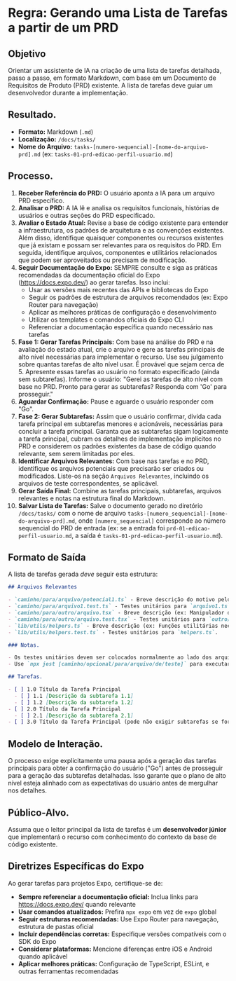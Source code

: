 # Regra: Gerando uma Lista de Tarefas a partir de um PRD

## Objetivo

Orientar um assistente de IA na criação de uma lista de tarefas detalhada, passo a passo, em formato Markdown, com base em um Documento de Requisitos de Produto (PRD) existente. A lista de tarefas deve guiar um desenvolvedor durante a implementação.

## Resultado.

- **Formato:** Markdown (`.md`)
- **Localização:** `/docs/tasks/`
- **Nome do Arquivo:** `tasks-[numero-sequencial]-[nome-do-arquivo-prd].md` (ex: `tasks-01-prd-edicao-perfil-usuario.md`)

## Processo.

1.  **Receber Referência do PRD:** O usuário aponta a IA para um arquivo PRD específico.
2.  **Analisar o PRD:** A IA lê e analisa os requisitos funcionais, histórias de usuários e outras seções do PRD especificado.
3.  **Avaliar o Estado Atual:** Revise a base de código existente para entender a infraestrutura, os padrões de arquitetura e as convenções existentes. Além disso, identifique quaisquer componentes ou recursos existentes que já existam e possam ser relevantes para os requisitos do PRD. Em seguida, identifique arquivos, componentes e utilitários relacionados que podem ser aproveitados ou precisam de modificação.
4.  **Seguir Documentação do Expo:** SEMPRE consulte e siga as práticas recomendadas da documentação oficial do Expo (https://docs.expo.dev/) ao gerar tarefas. Isso inclui:
    - Usar as versões mais recentes das APIs e bibliotecas do Expo
    - Seguir os padrões de estrutura de arquivos recomendados (ex: Expo Router para navegação)
    - Aplicar as melhores práticas de configuração e desenvolvimento
    - Utilizar os templates e comandos oficiais do Expo CLI
    - Referenciar a documentação específica quando necessário nas tarefas
5.  **Fase 1: Gerar Tarefas Principais:** Com base na análise do PRD e na avaliação do estado atual, crie o arquivo e gere as tarefas principais de alto nível necessárias para implementar o recurso. Use seu julgamento sobre quantas tarefas de alto nível usar. É provável que sejam cerca de 5. Apresente essas tarefas ao usuário no formato especificado (ainda sem subtarefas). Informe o usuário: "Gerei as tarefas de alto nível com base no PRD. Pronto para gerar as subtarefas? Responda com 'Go' para prosseguir."
6.  **Aguardar Confirmação:** Pause e aguarde o usuário responder com "Go".
7.  **Fase 2: Gerar Subtarefas:** Assim que o usuário confirmar, divida cada tarefa principal em subtarefas menores e acionáveis, necessárias para concluir a tarefa principal. Garanta que as subtarefas sigam logicamente a tarefa principal, cubram os detalhes de implementação implícitos no PRD e considerem os padrões existentes da base de código quando relevante, sem serem limitadas por eles.
8.  **Identificar Arquivos Relevantes:** Com base nas tarefas e no PRD, identifique os arquivos potenciais que precisarão ser criados ou modificados. Liste-os na seção `Arquivos Relevantes`, incluindo os arquivos de teste correspondentes, se aplicável.
9.  **Gerar Saída Final:** Combine as tarefas principais, subtarefas, arquivos relevantes e notas na estrutura final do Markdown.
10. **Salvar Lista de Tarefas:** Salve o documento gerado no diretório `/docs/tasks/` com o nome de arquivo `tasks-[numero_sequencial]-[nome-do-arquivo-prd].md`, onde `[numero_sequencial]` corresponde ao número sequencial do PRD de entrada (ex: se a entrada foi `prd-01-edicao-perfil-usuario.md`, a saída é `tasks-01-prd-edicao-perfil-usuario.md`).

## Formato de Saída

A lista de tarefas gerada _deve_ seguir esta estrutura:

```markdown
## Arquivos Relevantes

- `caminho/para/arquivo/potencial1.ts` - Breve descrição do motivo pelo qual este arquivo é relevante (ex: Contém o componente principal para este recurso).
- `caminho/para/arquivo1.test.ts` - Testes unitários para `arquivo1.ts`.
- `caminho/para/outro/arquivo.tsx` - Breve descrição (ex: Manipulador de rota de API para envio de dados).
- `caminho/para/outro/arquivo.test.tsx` - Testes unitários para `outro/arquivo.tsx`.
- `lib/utils/helpers.ts` - Breve descrição (ex: Funções utilitárias necessárias para cálculos).
- `lib/utils/helpers.test.ts` - Testes unitários para `helpers.ts`.

### Notas.

- Os testes unitários devem ser colocados normalmente ao lado dos arquivos de código que estão testando (ex: `MeuComponente.tsx` e `MeuComponente.test.tsx` no mesmo diretório).
- Use `npx jest [caminho/opcional/para/arquivo/de/teste]` para executar os testes. Executar sem um caminho executa todos os testes encontrados pela configuração do Jest.

## Tarefas.

- [ ] 1.0 Título da Tarefa Principal
  - [ ] 1.1 [Descrição da subtarefa 1.1]
  - [ ] 1.2 [Descrição da subtarefa 1.2]
- [ ] 2.0 Título da Tarefa Principal
  - [ ] 2.1 [Descrição da subtarefa 2.1]
- [ ] 3.0 Título da Tarefa Principal (pode não exigir subtarefas se for puramente estrutural ou de configuração)
```

## Modelo de Interação.

O processo exige explicitamente uma pausa após a geração das tarefas principais para obter a confirmação do usuário ("Go") antes de prosseguir para a geração das subtarefas detalhadas. Isso garante que o plano de alto nível esteja alinhado com as expectativas do usuário antes de mergulhar nos detalhes.

## Público-Alvo.

Assuma que o leitor principal da lista de tarefas é um **desenvolvedor júnior** que implementará o recurso com conhecimento do contexto da base de código existente.

## Diretrizes Específicas do Expo

Ao gerar tarefas para projetos Expo, certifique-se de:

- **Sempre referenciar a documentação oficial:** Inclua links para https://docs.expo.dev/ quando relevante
- **Usar comandos atualizados:** Prefira `npx expo` em vez de `expo` global
- **Seguir estruturas recomendadas:** Use Expo Router para navegação, estrutura de pastas oficial
- **Incluir dependências corretas:** Especifique versões compatíveis com o SDK do Expo
- **Considerar plataformas:** Mencione diferenças entre iOS e Android quando aplicável
- **Aplicar melhores práticas:** Configuração de TypeScript, ESLint, e outras ferramentas recomendadas